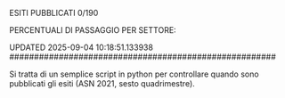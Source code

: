 ESITI PUBBLICATI 0/190 

PERCENTUALI DI PASSAGGIO PER SETTORE:

UPDATED 2025-09-04 10:18:51.133938
###################################################### 

Si tratta di un semplice script in python per controllare quando sono pubblicati gli esiti (ASN 2021, sesto quadrimestre).

